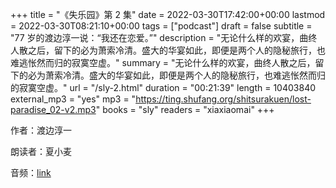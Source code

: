 +++
title = "《失乐园》第 2 集"
date = 2022-03-30T17:42:00+00:00
lastmod = 2022-03-30T08:21:10+00:00
tags = ["podcast"]
draft = false
subtitle = "77 岁的渡边淳一说：“我还在恋爱。”"
description = "无论什么样的欢宴，曲终人散之后，留下的必为萧索冷清。盛大的华宴如此，即便是两个人的隐秘旅行，也难逃怅然而归的寂寞空虚。"
summary = "无论什么样的欢宴，曲终人散之后，留下的必为萧索冷清。盛大的华宴如此，即便是两个人的隐秘旅行，也难逃怅然而归的寂寞空虚。"
url = "/sly-2.html"
duration = "00:21:39"
length = 10403840
external_mp3 = "yes"
mp3 = "https://ting.shufang.org/shitsurakuen/lost-paradise_02-v2.mp3"
books = "sly"
readers = "xiaxiaomai"
+++

作者：渡边淳一

朗读者：夏小麦

音频：[link](https://ting.shufang.org/shitsurakuen/lost-paradise_02-v2.mp3)
